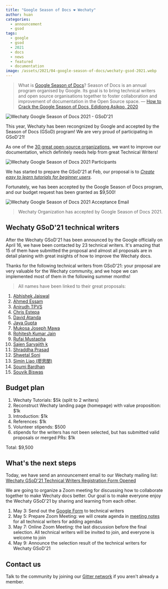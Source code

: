 ```yaml
---
title: "Google Season of Docs ❤️ Wechaty"
author: huan
categories:
  - announcement
  - gsod
tags:
  - google
  - gsod
  - 2021
  - docs
  - news
  - featured
  - documentation
image: /assets/2021/04-google-season-of-docs/wechaty-gsod-2021.webp
---
```


> What is [Google Season of Docs](https://developers.google.com/season-of-docs)?
  Season of Docs is an annual program organised by Google.
  Its goal is to bring technical writers and open source organisations together to foster collaboration and improvement of documentation in the Open Source space.
  &mdash; [How to Crack the Google Season of Docs, Edidiong Asikpo, 2020](https://www.freecodecamp.org/news/cracking-google-season-of-docs-2020/)

![Wechaty Google Season of Docs 2021 - GSoD'21](/assets/2021/04-google-season-of-docs/google-season-of-docs-wechaty.webp)

This year, Wechaty has been recongnized by Google and accepted by the Season of Docs (GSoD) program! We are very proud of participating in GSoD'21!

As one of the [30 great open-source organizations](https://developers.google.com/season-of-docs/docs/participants), we want to improve our documentation, which definitely needs help from great Technical Writers!

![Wechaty Google Season of Docs 2021 Participants](/assets/2021/04-google-season-of-docs/wechaty-gsod-2021-participants.webp)

We has started to prepare the GSoD'21 at Feb, our proposal is to _[Create easy to learn tutorials for beginner users](https://wechaty.js.org/docs/gsod/2021/)_.

Fortunately, we has been accepted by the Google Season of Docs program, and our budget request has been granted as $9,500!

![Wechaty Google Season of Docs 2021 Acceptance Email](/assets/2021/04-google-season-of-docs/gsod-acceptance-2021.webp)

> Wechaty Organization has accepted by Google Season of Docs 2021.

## Wechaty GSoD'21 technical writers

After the Wechaty GSoD'21 has been announced by the Google officially on April 16, we have been contacted by 23 technical writers. It's amazing that 15 of them have submitted the proposal and almost all proposals are in detail planing with great insights of how to improve the Wechaty docs.

Thanks for the following technical writers from GSoD'21: your proposal are very valuable for the Wechaty community, and we hope we can implemented most of them in the following summer months!

> All names have been linked to their great proposals:

1. [Abhishek Jaiswal](https://06412355400643469324.googlegroups.com/attach/2696b2e901464/GSoD%202021%20Project%20Proposal(Abhishek%20Jaiswal).pdf?part=0.1&view=1&vt=ANaJVrH3pZ3BlMcLvPB0Hkmb5a0UOwzTxgIx35I_eiVuC-derjfLADp6bOkSNSplVMvJjxPvaSkAPmq-uhcbTI4yJfGY6tKzbegUoN3mwGlnY-7X-cuZUCU)
1. [Ahmed Essam](https://docs.google.com/document/d/1GLxVZSUNDq_jf_OvZc82ZwjVK1ECB1srkBf2IyRYtGc/edit#heading=h.wu5oliio4h1o)
1. [Anirudh TPVS](https://groups.google.com/group/wechaty/attach/1f2bde59e72d6/Wechaty%20GSOD%202021.docx?part=0.1&view=1)
1. [Chris Estepa](https://docs.google.com/document/d/1KQHHFqXrxadsfELzYREjANdW4bgLq1v81OxJX7ujv3s/edit)
1. [David Atanda](https://www.dropbox.com/scl/fi/99bghzgaxa6lr138s262w/GSoD-2021-Proposal_-Creating-Easy-to-learn-Tutorials-for-beginner-users-of-Wechaty.paper?dl=0&rlkey=idczdeprj5fz3padp7ttzg4g7)
1. [Jaya Gupta](https://docs.google.com/document/d/1idLYEoqKcYoeID2jY-xufh3gRlDJhbmyy7MRhka38Q0/edit)
1. [Mukosa Joseph Mawa](https://docs.google.com/document/d/1WizCc8Tg047ZTnYX0wMA8tp213HVDKbCozgeLdbaeI8/edit#)
1. [Rohitesh Kumar Jain](https://docs.google.com/document/d/1YnUrU2-7gxn2e3t4HevDQbUYg3CqKRvMp_l2HFOioug/edit#)
1. [Rufai Mustapha](https://docs.google.com/document/d/1y_Gig1RTSKCAmzxiU-RHxLrDmtswLKn_ZdsEbPWm3Fg/edit)
1. [Sajen Sarvajith k](https://docs.google.com/document/d/1szNLbHT8k6ty7xYE9aRvFW2QGrOeTKea5lfcUHLyPic/edit)
1. [Shraddha Prasad](https://groups.google.com/g/wechaty/c/gN3gFp1ZKsU/m/Y32JBGYbAQAJ)
1. [Shwetal Soni](https://06412355400643469324.googlegroups.com/attach/1c45ede8c394c/shwetalsoni_gsod'21%20proposal_wechaty.pdf?part=0.1&view=1&vt=ANaJVrElF4m8VB99nbeqkqyqAljZNanks-RZwoh0kjtccYfVMzN9gQx54qseGHPw1adpo0qgrubdpE0C0LRokO9Ypjk6rRc-lJ9AqhFLotuKDmrGuMLvux4)
1. [Simin Liao (廖思閔)](https://groups.google.com/group/wechaty/attach/138b8c1c79a04/Season%20of%20Docs%20Application-Simin%20Liao.pdf?part=0.1&view=1)
1. [Soumi Bardhan](https://docs.google.com/document/d/1q2_m0gqn7_cPLVPeMmIIzP_IEeGuQxEc_cztooOhLhc/edit)
1. [Souvik Biswas](https://docs.google.com/document/d/1MD9CwO6BoB664J67ozfygBJUaawazay7dDpcXB3jJcY/edit)

## Budget plan

1. Wechaty Tutorials: $5k (split to 2 writers)
2. Reconstruct Wechaty landing page (homepage) with value proposition: $1k
3. Introduction: $1k
4. References: $1k
5. Volunteer stipends: $500
6. stipends for the writers has not been selected, but has submitted valid proposals or merged PRs: $1k

Total: $9,500

## What's the next steps

Today, we have send an announcement email to our Wechaty mailing list: [Wechaty GSoD'21 Technical Writers Registration Form Opened](https://groups.google.com/g/wechaty/c/C7r1_GMRRa0)

We are going to organize a Zoom meeting for discussing how to collaborate together to make Wechaty docs better. Our goal is to make everyone enjoy the Wechaty GSoD'21 by sharing and learning from each other.

1. May 3: Send out the [Google Form](https://forms.gle/2LDqrX5GUs6j9fJR9) to technical writers
1. May 5: Prepare Zoom Meeting: we will create agenda in [meeting notes](https://bit.ly/3gWBI9m) for all technical writers for adding agendas
1. May 7: Online Zoom Meeting: the last discussion before the final selection. All technical writers will be invited to join, and everyone is welcome to join
1. May 9: Announce the selection result of the technical writers for Wechaty GSoD'21

## Contact us

Talk to the community by joining our [Gitter network](https://gitter.im/wechaty/wechaty) if you aren't already a member.
